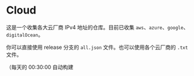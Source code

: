 # Cloud

这是一个收集各大云厂商 IPv4 地址的仓库。目前已收集 `aws`、`azure`、`google`、`digitalOcean`。

你可以直接使用 release 分支的 `all.json` 文件。也可以使用各个云厂商的 `.txt` 文件。

（每天的 00:30:00 自动构建
